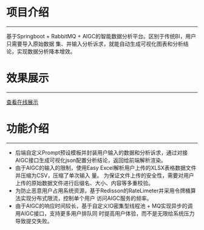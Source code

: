 # 项目介绍

***

基于Springboot + RabbitMQ + AIGC的智能数据分析平台。区别于传统BI，用户只需要导入原始数据 集、并输入分析诉求，就能自动生成可视化图表和分析结论，实现数据分析降本增效。

# 效果展示

***
[查看在线展示](https://81.70.236.49/)

# 功能介绍

***
- 后端自定义Prompt预设模板并封装用户输入的数据和分析诉求，通过对接AIGC接口生成可视化json配置分析结论，返回给前端解析渲染。 
- 由于AIGC的输入的限制，使用Easy Excel解析用户上传的XLSX表格数据文件并压缩为CSV，压缩了单次输入 量。 为保证文件上传的安全性，需要对用户上传的原始数据文件进行后缀名、大小、内容等多重校验。 
- 为防止恶意用户占用系统资源，基于Redisson的RateLimeter并采用令牌桶算法实现分布式限流，控制单个用户 访问AIGC服务的频率。
- 由于AIGC的响应时间较长，基于自定义IO密集型线程池 + MQ实现异步的调用AIGC接口，支持更多用户排队同 时提高用户体验，而不是无限给系统压力导致提交失败。
